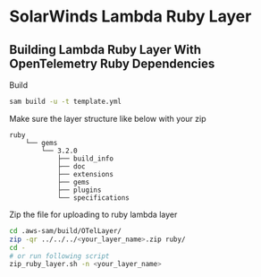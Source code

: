 # SolarWinds Lambda Ruby Layer

## Building Lambda Ruby Layer With OpenTelemetry Ruby Dependencies

Build
```bash
sam build -u -t template.yml
```

Make sure the layer structure like below with your zip
```
ruby
    └── gems
        └── 3.2.0
            ├── build_info
            ├── doc
            ├── extensions
            ├── gems
            ├── plugins
            └── specifications
```

Zip the file for uploading to ruby lambda layer

```bash
cd .aws-sam/build/OTelLayer/
zip -qr ../../../<your_layer_name>.zip ruby/
cd -
# or run following script
zip_ruby_layer.sh -n <your_layer_name>
```
